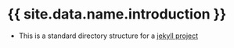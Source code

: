 [//]: #(Reference)
[prj_deployed_ep]: https://abelgacem.github.io/project/
[url_jekyll]:      https://jekyllrb.com
[url_githubpages]: https://pages.github.com


# {{ site.data.name.introduction }}
- This is a standard directory structure for a [jekyll project][url_jekyll]



